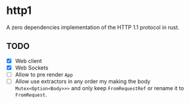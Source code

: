 # http1

A zero dependencies implementation of the HTTP 1.1 protocol in rust.

## TODO

- [x] Web client
- [x] Web Sockets
- [ ] Allow to pre render `App`
- [ ] Allow use extractors in any order my making the body `Mutex<Option<Body>>>` and only keep `FromRequestRef` or rename it to `FromRequest`.
